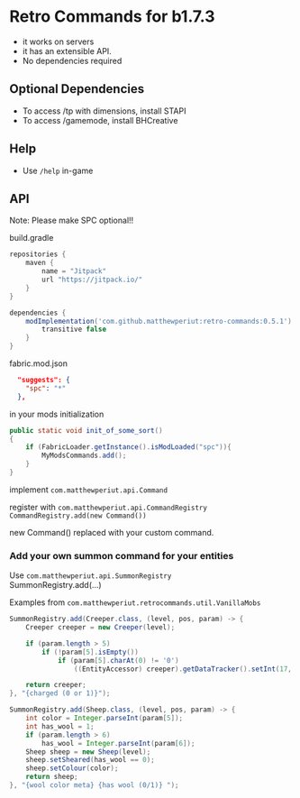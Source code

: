 # Retro Commands for b1.7.3
 + it works on servers
 + it has an extensible API.
 + No dependencies required

## Optional Dependencies
 + To access /tp with dimensions, install STAPI
 + To access /gamemode, install BHCreative

## Help
+ Use `/help` in-game

## API
Note: Please make SPC optional!!

build.gradle
```gradle
repositories {
    maven {
        name = "Jitpack"
        url "https://jitpack.io/"
    }
}

dependencies {
    modImplementation('com.github.matthewperiut:retro-commands:0.5.1') {
        transitive false
    }
}
```

fabric.mod.json
```json
  "suggests": {
    "spc": "*"
  },
```

in your mods initialization
```java
public static void init_of_some_sort()
{
    if (FabricLoader.getInstance().isModLoaded("spc")){
        MyModsCommands.add();
    }
}
```

implement `com.matthewperiut.api.Command`  

register with `com.matthewperiut.api.CommandRegistry`  
`CommandRegistry.add(new Command())`  

new Command() replaced with your custom command.  

### Add your own summon command for your entities

Use `com.matthewperiut.api.SummonRegistry`  
SummonRegistry.add(...)  


Examples from `com.matthewperiut.retrocommands.util.VanillaMobs`
```java
SummonRegistry.add(Creeper.class, (level, pos, param) -> {
    Creeper creeper = new Creeper(level);

    if (param.length > 5)
        if (!param[5].isEmpty())
            if (param[5].charAt(0) != '0')
                ((EntityAccessor) creeper).getDataTracker().setInt(17, (byte) 1);

    return creeper;
}, "{charged (0 or 1)}");

SummonRegistry.add(Sheep.class, (level, pos, param) -> {
    int color = Integer.parseInt(param[5]);
    int has_wool = 1;
    if (param.length > 6)
        has_wool = Integer.parseInt(param[6]);
    Sheep sheep = new Sheep(level);
    sheep.setSheared(has_wool == 0);
    sheep.setColour(color);
    return sheep;
}, "{wool color meta} {has wool (0/1)} ");
```